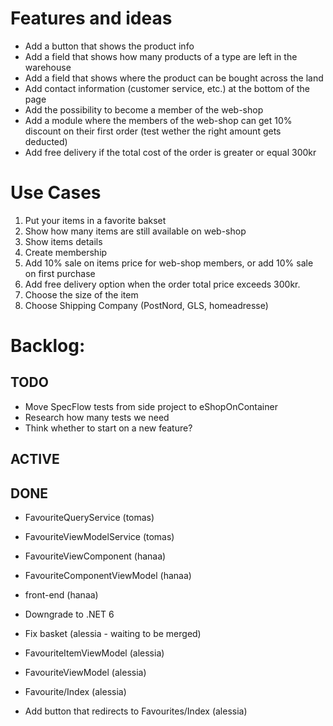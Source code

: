 ﻿# Features and ideas
- Add a button that shows the product info
- Add a field that shows how many products of a type are left in the warehouse
- Add a field that shows where the product can be bought across the land
- Add contact information (customer service, etc.) at the bottom of the page
- Add the possibility to become a member of the web-shop
- Add a module where the members of the web-shop can get 10% discount on their first order (test wether the right amount gets deducted)
- Add free delivery if the total cost of the order is greater or equal 300kr

# Use Cases 
1. Put your items in a favorite bakset
2. Show how many items are still available on web-shop  
3. Show items details
4. Create membership  
5. Add 10% sale on items price for web-shop members, or add 10% sale on first purchase
6. Add free delivery option when the order total price exceeds 300kr.
7. Choose the size of the item
8. Choose Shipping Company (PostNord, GLS, homeadresse)

# Backlog:
## TODO
- Move SpecFlow tests from side project to eShopOnContainer
- Research how many tests we need
- Think whether to start on a new feature?
## ACTIVE
## DONE
- FavouriteQueryService (tomas)
- FavouriteViewModelService (tomas)

- FavouriteViewComponent (hanaa)
- FavouriteComponentViewModel (hanaa)
- front-end (hanaa)

- Downgrade to .NET 6
- Fix basket (alessia - waiting to be merged) 
- FavouriteItemViewModel (alessia)
- FavouriteViewModel (alessia)
- Favourite/Index (alessia)
- Add button that redirects to Favourites/Index (alessia)

